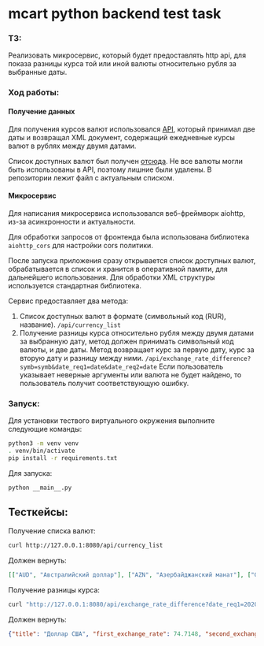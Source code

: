 # mcart python backend test task

### ТЗ:
Реализовать микросервис, который будет предоставлять http api, для показа разницы курса той или иной валюты относительно рубля за выбранные даты.

### Ход работы: 

#### Получение данных
Для получения курсов валют использовался [API](http://www.cbr.ru/development/sxml/), который принимал две даты и возвращал XML документ, содержащий ежедневные курсы валют в рублях между двумя датами.

Список доступных валют был получен [отсюда](http://www.cbr.ru/scripts/XML_valFull.asp). Не все валюты могли быть использованы в API, поэтому лишние были удалены. В репозитории лежит файл с актуальным списком.

#### Микросервис
Для написания микросервиса использовался веб-фреймворк aiohttp, из-за асинхронности и актуальности.

Для обработки запросов от фронтенда была использована библиотека `aiohttp_cors` для настройки cors политики.

После запуска приложения сразу открывается список доступных валют, обрабатывается в список и хранится в оперативной памяти, для дальнейшего использования. Для обработки XML структуры используется стандартная библиотека.

Сервис предоставляет два метода:
1) Список доступных валют в формате (символьный код (RUR), название). `/api/currency_list`
2) Получение разницы курса относительно рубля между двумя датами за выбранную дату, метод должен принимать символьный код валюты, и две даты. Метод возвращает курс за первую дату, курс за вторую дату и разницу между ними.
`/api/exchange_rate_difference?symb=symb&date_req1=date&date_req2=date`
Если пользователь указывает неверные аргументы или валюта не будет найдено, то пользователь получит соответствующую ошибку.

### Запуск:
Для установки тествого виртуального окружения выполните следующие команды:
```sh
python3 -m venv venv
. venv/bin/activate
pip install -r requirements.txt
```

Для запуска:
```sh
python __main__.py
```

## Тесткейсы:
Получение списка валют:
```sh
curl http://127.0.0.1:8080/api/currency_list
```
Должен вернуть:
```json
[["AUD", "Австралийский доллар"], ["AZN", "Азербайджанский манат"], ["GBP", "Фунт стерлингов Соединенного королевства"], ["AMD", "Армянский драм"], ["BYN", "Белорусский рубль"], ["BGN", "Болгарский лев"], ["BRL", "Бразильский реал"], ["HUF", "Венгерский форинт"], ["HKD", "Гонконгский доллар"], ["DKK", "Датская крона"], ["USD", "Доллар США"], ["EUR", "Евро"], ["INR", "Индийская рупия"], ["KZT", "Казахстанский тенге"], ["CAD", "Канадский доллар"], ["KGS", "Киргизский сом"], ["CNY", "Китайский юань"], ["MDL", "Молдавский лей"], ["NOK", "Норвежская крона"], ["PLN", "Польский злотый"], ["ROL", "Румынский лей"], ["RON", "Румынский лей"], ["XDR", "СДР (специальные права заимствования)"], ["SGD", "Сингапурский доллар"], ["TJS", "Таджикский сомони"], ["TRY", "Турецкая лира"], ["TMM", "Туркменский манат"], ["TMT", "Новый туркменский манат"], ["UZS", "Узбекский сум"], ["UAH", "Украинская гривна"], ["CZK", "Чешская крона"], ["SEK", "Шведская крона"], ["CHF", "Швейцарский франк"], ["ZAR", "Южноафриканский рэнд"], ["KRW", "Вон Республики Корея"], ["JPY", "Японская иена"]]
```

Получение разницы курса:
```sh
curl "http://127.0.0.1:8080/api/exchange_rate_difference?date_req1=2020-09-15&date_req2=2020-12-15&symb=USD"
```
Должен вернуть:
```json
{"title": "Доллар США", "first_exchange_rate": 74.7148, "second_exchange_rate": 73.1195, "difference": -1.5952999999999946}
```
